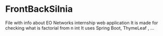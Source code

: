 # FrontBackSilnia
File with info about EO Networks internship web application
It is made for checking what is factorial from n int
It uses Spring Boot, ThymeLeaf , ...
